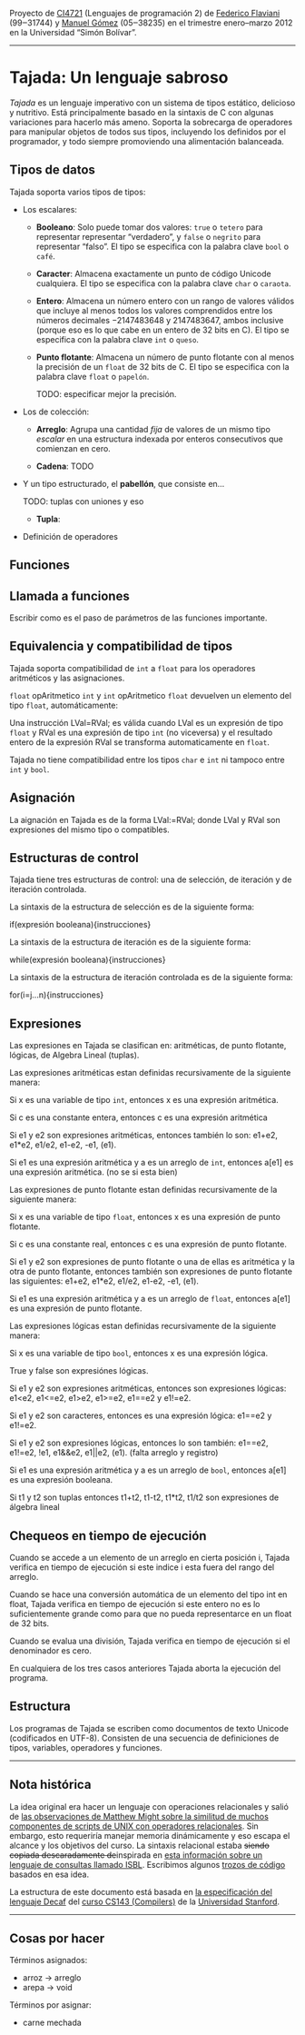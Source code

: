 Proyecto de [CI4721](https://ldc.usb.ve/~emhn/cursos/ci4721) (Lenguajes de programación 2) de [Federico Flaviani][] (99‒31744) y [Manuel Gómez][] (05‒38235) en el trimestre enero–marzo 2012 en la Universidad “Simón Bolívar”.

[Federico Flaviani]: <https://github.com/minender>
[Manuel Gómez]:      <https://github.com/Targen>



* * *



Tajada: Un lenguaje sabroso
===========================

*Tajada* es un lenguaje imperativo con un sistema de tipos estático, delicioso y nutritivo.  Está principalmente basado en la sintaxis de C con algunas variaciones para hacerlo más ameno.  Soporta la sobrecarga de operadores para manipular objetos de todos sus tipos, incluyendo los definidos por el programador, y todo siempre promoviendo una alimentación balanceada.



Tipos de datos
--------------

Tajada soporta varios tipos de tipos:

*   Los escalares:
    *   **Booleano**: Solo puede tomar dos valores: `true` o `tetero` para representar representar “verdadero”, y `false` o `negrito` para representar “falso”.  El tipo se especifica con la palabra clave `bool` o `café`.

    *   **Caracter**: Almacena exactamente un punto de código Unicode cualquiera.  El tipo se especifica con la palabra clave `char` o `caraota`.

    *   **Entero**: Almacena un número entero con un rango de valores válidos que incluye al menos todos los valores comprendidos entre los números decimales −2147483648 y 2147483647, ambos inclusive (porque eso es lo que cabe en un entero de 32 bits en C).  El tipo se especifica con la palabra clave `int` o `queso`.

    *   **Punto flotante**: Almacena un número de punto flotante con al menos la precisión de un `float` de 32 bits de C.  El tipo se especifica con la palabra clave `float` o `papelón`.

        TODO: especificar mejor la precisión.

*   Los de colección:
    *   **Arreglo**: Agrupa una cantidad *fija* de valores de un mismo tipo *escalar* en una estructura indexada por enteros consecutivos que comienzan en cero.

    *   **Cadena**: TODO

*   Y un tipo estructurado, el **pabellón**, que consiste en…

    TODO: tuplas con uniones y eso

    *   **Tupla**:

*   Definición de operadores

Funciones
---------



Llamada a funciones
-------------------

Escribir como es el paso de parámetros de las funciones importante.


Equivalencia y compatibilidad de tipos
--------------------------------------

Tajada soporta compatibilidad de `int` a `float` para los operadores aritméticos y las asignaciones.

`float` opAritmetico `int` y `int` opAritmetico `float` devuelven un elemento del tipo `float`, automáticamente:

Una instrucción LVal=RVal; es válida cuando LVal es un expresión de tipo `float` y RVal es una expresión de tipo `int` (no viceversa) y el resultado 
entero de la expresión RVal se transforma automaticamente en `float`.

Tajada no tiene compatibilidad entre los tipos `char` e `int` ni tampoco entre `int` y `bool`.

Asignación
----------

La aignación en Tajada es de la forma LVal:=RVal; donde LVal y RVal son expresiones del mismo tipo o compatibles.

Estructuras de control
----------------------

Tajada tiene tres estructuras de control: una de selección, de iteración y de iteración controlada.

La sintaxis de la estructura de selección es de la siguiente forma:

if(expresión booleana){instrucciones}

La sintaxis de la estructura de iteración es de la siguiente forma:

while(expresión booleana){instrucciones}

La sintaxis de la estructura de iteración controlada es de la siguiente forma:

for(i=j...n){instrucciones}


Expresiones
-----------

Las expresiones en Tajada se clasifican en: aritméticas, de punto flotante, lógicas, de Algebra Lineal (tuplas).

Las expresiones aritméticas estan definidas recursivamente de la siguiente manera:

Si x es una variable de tipo `int`, entonces x es una expresión aritmética.

Si c es una constante entera, entonces c es una expresión aritmética

Si e1 y e2 son expresiones aritméticas, entonces también lo son: e1+e2, e1*e2, e1/e2, e1-e2, -e1, (e1).

Si e1 es una expresión aritmética y a es un arreglo de `int`, entonces a[e1] es una expresión aritmética. (no se si esta bien)


Las expresiones de punto flotante estan definidas recursivamente de la siguiente manera:

Si x es una variable de tipo `float`, entonces x es una expresión de punto flotante.

Si c es una constante real, entonces c es una expresión de punto flotante.

Si e1 y e2 son expresiones de punto flotante o una de ellas es aritmética y la otra de punto flotante, entonces también 
son expresiones de punto flotante las siguientes: e1+e2, e1*e2, e1/e2, e1-e2, -e1, (e1).

Si e1 es una expresión aritmética y a es un arreglo de `float`, entonces a[e1] es una expresión de punto flotante.



Las expresiones lógicas estan definidas recursivamente de la siguiente manera:

Si x es una variable de tipo `bool`, entonces x es una expresión lógica.

True y false son expresiónes lógicas.

Si e1 y e2 son expresiones aritméticas, entonces son expresiones lógicas: e1<e2, e1<=e2, e1>e2, e1>=e2, e1==e2 y e1!=e2.

Si e1 y e2 son caracteres, entonces es una expresión lógica: e1==e2 y e1!=e2.

Si e1 y e2 son expresiones lógicas, entonces lo son también: e1==e2, e1!=e2, !e1, e1&&e2, e1||e2, (e1). (falta arreglo y registro)

Si e1 es una expresión aritmética y a es un arreglo de `bool`, entonces a[e1] es una expresión booleana.


Si t1 y t2 son tuplas entonces t1+t2, t1-t2, t1*t2, t1/t2 son expresiones de álgebra lineal

Chequeos en tiempo de ejecución
-------------------------------

Cuando se accede a un elemento de un arreglo en cierta posición i, Tajada verifica en tiempo de ejecución si este indice i esta 
fuera del rango del arreglo.

Cuando se hace una conversión automática de un elemento del tipo int en float, Tajada verifica en tiempo de ejecución si este 
entero no es lo suficientemente grande como para que no pueda representarce en un float de 32 bits.

Cuando se evalua una división, Tajada verifica en tiempo de ejecución si el denominador es cero.

En cualquiera de los tres casos anteriores Tajada aborta la ejecución del programa.

Estructura
----------

Los programas de Tajada se escriben como documentos de texto Unicode (codificados en UTF-8).  Consisten de una secuencia de definiciones de tipos, variables, operadores y funciones.



* * *


Nota histórica
--------------

La idea original era hacer un lenguaje con operaciones relacionales y salió de [las observaciones de Matthew Might sobre la similitud de muchos componentes de scripts de UNIX con operadores relacionales][L1].  Sin embargo, esto requeriría manejar memoria dinámicamente y eso escapa el alcance y los objetivos del curso.  La sintaxis relacional estaba ~~siendo copiada descaradamente de~~inspirada en [esta información sobre un lenguaje de consultas llamado ISBL][L2].  Escribimos algunos [trozos de código][L3] basados en esa idea.

La estructura de este documento está basada en [la especificación del lenguaje Decaf][L4] del [curso CS143 (Compilers)][L5] de la [Universidad Stanford][L6].

[L1]: <http://matt.might.net/articles/sql-in-the-shell>
[L2]: <http://www.dcs.warwick.ac.uk/people/academic/Meurig.Beynon/CS319/pdf/RelMod.pdf>
[L3]: <http://github.com/Targen/Tajada/raw/master/sample/misc.rel>
[L4]: <http://www.stanford.edu/class/cs143/handouts/020_Decaf_Specification.pdf>
[L5]: <http://www.stanford.edu/class/cs143>
[L6]: <http://www.stanford.edu/>



* * *



Cosas por hacer
---------------

Términos asignados:

*   arroz → arreglo
*   arepa → void

Términos por asignar:

*   carne mechada
